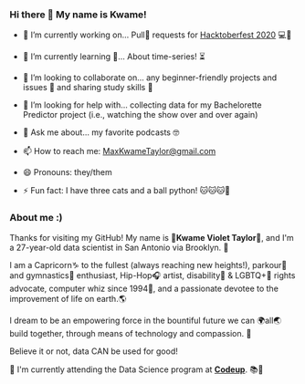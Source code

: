 ### Hi there 👋 My name is Kwame!

<!--
**KwameTaylor/KwameTaylor** is a ✨ _special_ ✨ repository because its `README.md` (this file) appears on your GitHub profile.
🧠🧑🏽‍💻🧑🏽‍🎓🧑🏽‍🦽🏃🏽‍♂️👨🏽‍💻🎒🌻🌸🌍🌎🌏✨💫⚡️🌈🧀☕️🤸🏽‍♂️🏇🏽🎧🎼🎹🎤🎨🎬♟🎯🎮🎰🧩🎸🎺🦽✈️🚀🗽🎡🎢🎠🏠🏡⛺️🌆🏙🌃🖥💻💾🔋💡🔌🧭💸💎🧰⚖️⚙️⛓🧲🔮💉🧬🦠🔑🎁🎉💌📔📓📚📖🧮📎📝💓♑️💯➿🇬🇼🇸🇳🇻🇳🇲🇲🇱🇹🇬🇼🇬🇭🏳️‍🌈

-->

- 🔭 I’m currently working on... Pull🧲 requests for <a href="https://hacktoberfest.digitalocean.com/">Hacktoberfest 2020</a> 💻🎯
- 🌱 I’m currently learning 🧠... About time-series! ⏳
- 👯 I’m looking to collaborate on... any beginner-friendly projects and issues 💌 and sharing study skills 📓
- 🤔 I’m looking for help with... collecting data for my Bachelorette Predictor project (i.e., watching the show over and over again)
- 💬 Ask me about... my favorite podcasts 🤓

- 📫 How to reach me: <a href="https://mail.google.com/a/github.com/?view=cm&fs=1&to=rosemary.arce@seagate.com">MaxKwameTaylor@gmail.com</a>
- 😄 Pronouns: they/them
- ⚡ Fun fact: I have three cats and a ball python! 🐱🐱🐱🐍

### About me :)
Thanks for visiting my GitHub! My name is 💫**Kwame Violet Taylor**💫, and I'm a 27-year-old data scientist in San Antonio via Brooklyn. 🚀

I am a Capricorn♑️ to the fullest (always reaching new heights!), parkour🏃 and gymnastics🤸 enthusiast, Hip-Hop🎧 artist, disability🦽 & LGBTQ+🌈 rights advocate, computer whiz since 1994💾, and a passionate devotee to the improvement of life on earth.🌎

I dream to be an empowering force in the bountiful future we can 🌍all🌏 build together, through means of technology and compassion. 💓

Believe it or not, data CAN be used for good!

🧬 I'm currently attending the Data Science program at <a href="https://codeup.com/ds-admissions/"><b>Codeup</b></a>. 📚🎒
